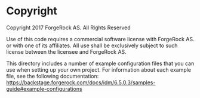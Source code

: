 Copyright
=============
Copyright 2017 ForgeRock AS. All Rights Reserved

Use of this code requires a commercial software license with ForgeRock AS.
or with one of its affiliates. All use shall be exclusively subject
to such license between the licensee and ForgeRock AS.

This directory includes a number of example configuration files that you can use when setting up your own project.
For information about each example file, see the following documentation:
https://backstage.forgerock.com/docs/idm/6.5.0.3/samples-guide#example-configurations
